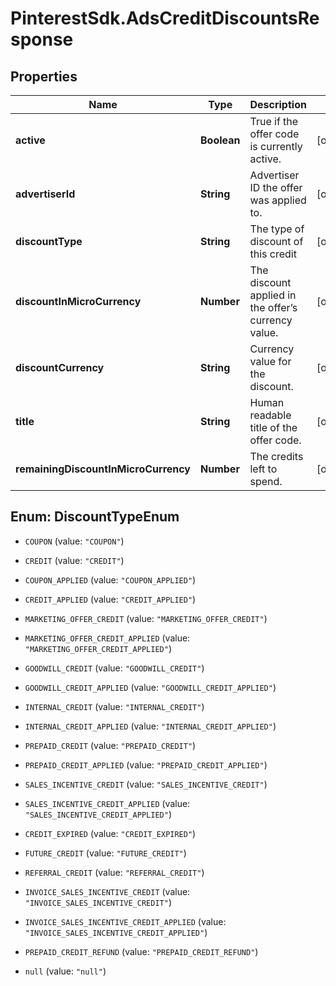 # PinterestSdk.AdsCreditDiscountsResponse

## Properties

Name | Type | Description | Notes
------------ | ------------- | ------------- | -------------
**active** | **Boolean** | True if the offer code is currently active. | [optional] 
**advertiserId** | **String** | Advertiser ID the offer was applied to. | [optional] 
**discountType** | **String** | The type of discount of this credit | [optional] 
**discountInMicroCurrency** | **Number** | The discount applied in the offer’s currency value. | [optional] 
**discountCurrency** | **String** | Currency value for the discount. | [optional] 
**title** | **String** | Human readable title of the offer code. | [optional] 
**remainingDiscountInMicroCurrency** | **Number** | The credits left to spend. | [optional] 



## Enum: DiscountTypeEnum


* `COUPON` (value: `"COUPON"`)

* `CREDIT` (value: `"CREDIT"`)

* `COUPON_APPLIED` (value: `"COUPON_APPLIED"`)

* `CREDIT_APPLIED` (value: `"CREDIT_APPLIED"`)

* `MARKETING_OFFER_CREDIT` (value: `"MARKETING_OFFER_CREDIT"`)

* `MARKETING_OFFER_CREDIT_APPLIED` (value: `"MARKETING_OFFER_CREDIT_APPLIED"`)

* `GOODWILL_CREDIT` (value: `"GOODWILL_CREDIT"`)

* `GOODWILL_CREDIT_APPLIED` (value: `"GOODWILL_CREDIT_APPLIED"`)

* `INTERNAL_CREDIT` (value: `"INTERNAL_CREDIT"`)

* `INTERNAL_CREDIT_APPLIED` (value: `"INTERNAL_CREDIT_APPLIED"`)

* `PREPAID_CREDIT` (value: `"PREPAID_CREDIT"`)

* `PREPAID_CREDIT_APPLIED` (value: `"PREPAID_CREDIT_APPLIED"`)

* `SALES_INCENTIVE_CREDIT` (value: `"SALES_INCENTIVE_CREDIT"`)

* `SALES_INCENTIVE_CREDIT_APPLIED` (value: `"SALES_INCENTIVE_CREDIT_APPLIED"`)

* `CREDIT_EXPIRED` (value: `"CREDIT_EXPIRED"`)

* `FUTURE_CREDIT` (value: `"FUTURE_CREDIT"`)

* `REFERRAL_CREDIT` (value: `"REFERRAL_CREDIT"`)

* `INVOICE_SALES_INCENTIVE_CREDIT` (value: `"INVOICE_SALES_INCENTIVE_CREDIT"`)

* `INVOICE_SALES_INCENTIVE_CREDIT_APPLIED` (value: `"INVOICE_SALES_INCENTIVE_CREDIT_APPLIED"`)

* `PREPAID_CREDIT_REFUND` (value: `"PREPAID_CREDIT_REFUND"`)

* `null` (value: `"null"`)




